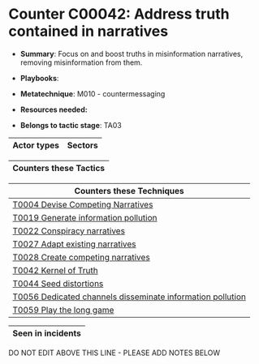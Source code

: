 # Counter C00042: Address truth contained in narratives

* **Summary**: Focus on and boost truths in misinformation narratives, removing misinformation from them. 

* **Playbooks**: 

* **Metatechnique**: M010 - countermessaging

* **Resources needed:** 

* **Belongs to tactic stage**: TA03


| Actor types | Sectors |
| ----------- | ------- |



| Counters these Tactics |
| ---------------------- |



| Counters these Techniques |
| ------------------------- |
| [T0004 Devise Competing Narratives](../generated_pages/techniques/T0004.md) |
| [T0019 Generate information pollution](../generated_pages/techniques/T0019.md) |
| [T0022 Conspiracy narratives](../generated_pages/techniques/T0022.md) |
| [T0027 Adapt existing narratives](../generated_pages/techniques/T0027.md) |
| [T0028 Create competing narratives](../generated_pages/techniques/T0028.md) |
| [T0042 Kernel of Truth](../generated_pages/techniques/T0042.md) |
| [T0044 Seed distortions](../generated_pages/techniques/T0044.md) |
| [T0056 Dedicated channels disseminate information pollution](../generated_pages/techniques/T0056.md) |
| [T0059 Play the long game](../generated_pages/techniques/T0059.md) |



| Seen in incidents |
| ----------------- |


DO NOT EDIT ABOVE THIS LINE - PLEASE ADD NOTES BELOW